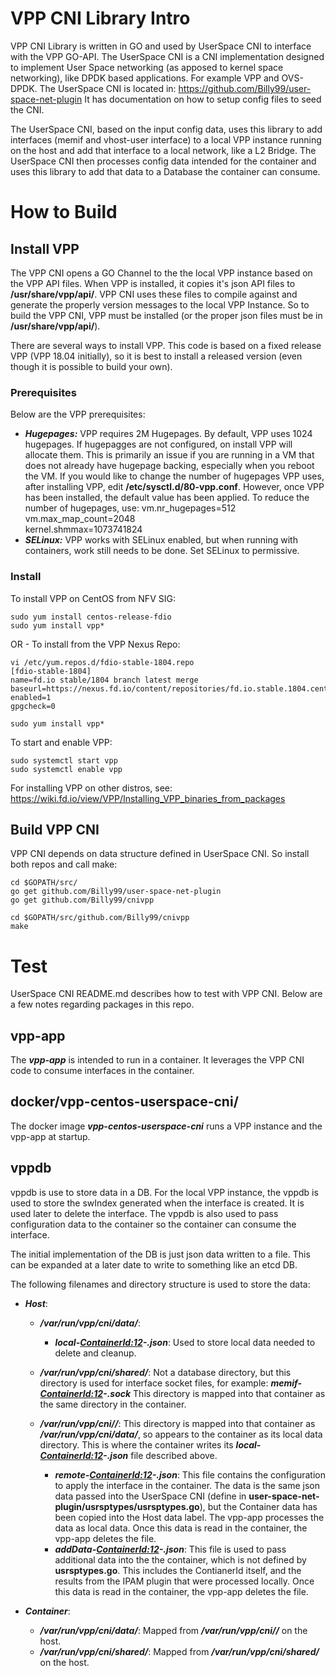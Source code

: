 # VPP CNI Library Intro
VPP CNI Library is written in GO and used by UserSpace CNI to interface with the
VPP GO-API. The UserSpace CNI is a CNI implementation designed to implement
User Space networking (as apposed to kernel space networking), like DPDK based
applications. For example VPP and OVS-DPDK. The UserSpace CNI is located in:
https://github.com/Billy99/user-space-net-plugin
It has documentation on how to setup config files to seed the CNI.


The UserSpace CNI, based on the input config data, uses this library to add
interfaces (memif and vhost-user interface) to a local VPP instance running on
the host and add that interface to a local network, like a L2 Bridge. The
UserSpace CNI then processes config data intended for the container and uses
this library to add that data to a Database the container can consume.

# How to Build
## Install VPP
The VPP CNI opens a GO Channel to the the local VPP instance based on the VPP
API files. When VPP is installed, it copies it's json API files to
**/usr/share/vpp/api/**. VPP CNI uses these files to compile against and generate
the properly version messages to the local VPP Instance. So to build the VPP
CNI, VPP must be installed (or the proper json files must be in
**/usr/share/vpp/api/**).


There are several ways to install VPP. This code is based on a fixed release
VPP (VPP 18.04 initially), so it is best to install a released version (even
though it is possible to build your own).

### Prerequisites
Below are the VPP prerequisites:
* ***Hugepages:*** VPP requires 2M Hugepages. By default, VPP uses 1024
hugepages. If hugepagges are not configured, on install VPP will allocate
them. This is primarily an issue if you are running in a VM that does not
already have hugepage backing, especially when you reboot the VM. If you
would like to change the number of hugepages VPP uses, after installing VPP,
edit **/etc/sysctl.d/80-vpp.conf**. However, once VPP has been installed, the
default value has been applied. To reduce the number of hugepages, use:
   vm.nr_hugepages=512  
   vm.max_map_count=2048  
   kernel.shmmax=1073741824  
* ***SELinux:*** VPP works with SELinux enabled, but when running with
containers, work still needs to be done. Set SELinux to permissive.

### Install
To install VPP on CentOS from NFV SIG:
```
sudo yum install centos-release-fdio
sudo yum install vpp*
```

OR - To install from the VPP Nexus Repo:
```
vi /etc/yum.repos.d/fdio-stable-1804.repo
[fdio-stable-1804]
name=fd.io stable/1804 branch latest merge
baseurl=https://nexus.fd.io/content/repositories/fd.io.stable.1804.centos7/
enabled=1
gpgcheck=0

sudo yum install vpp*
```

To start and enable VPP:
```
sudo systemctl start vpp
sudo systemctl enable vpp
```

For installing VPP on other distros, see:
https://wiki.fd.io/view/VPP/Installing_VPP_binaries_from_packages

## Build VPP CNI
VPP CNI depends on data structure defined in UserSpace CNI. So install
both repos and call make:
```
cd $GOPATH/src/
go get github.com/Billy99/user-space-net-plugin
go get github.com/Billy99/cnivpp

cd $GOPATH/src/github.com/Billy99/cnivpp
make
```

# Test
UserSpace CNI README.md describes how to test with VPP CNI. Below are a
few notes regarding packages in this repo.

## vpp-app
The ***vpp-app*** is intended to run in a container. It leverages the VPP CNI code
to consume interfaces in the container.

## docker/vpp-centos-userspace-cni/
The docker image ***vpp-centos-userspace-cni*** runs a VPP instance and the
vpp-app at startup. 

## vppdb
vppdb is use to store data in a DB. For the local VPP instance, the vppdb is
used to store the swIndex generated when the interface is created. It is used
later to delete the interface. The vppdb is also used to pass configuration
data to the container so the container can consume the interface.


The initial implementation of the DB is just json data written to a file.
This can be expanded at a later date to write to something like an etcd DB.


The following filenames and directory structure is used to store the data:
* ***Host***:
  * ***/var/run/vpp/cni/data/***:
    * ***local-<ContainerId:12>-<ifname>.json***: Used to store local data
needed to delete and cleanup.

  * ***/var/run/vpp/cni/shared/***: Not a database directory, but this directory
is used for interface socket files, for example: ***memif-<ContainerId:12>-<ifname>.sock***
This directory is mapped into that container as the same directory in the container.

  * ***/var/run/vpp/cni/<ContainerId>/***: This directory is mapped into that container
as ***/var/run/vpp/cni/data/***, so appears to the container as its local data
directory. This is where the container writes its
***local-<ContainerId:12>-<ifname>.json*** file described above.
    * ***remote-<ContainerId:12>-<ifname>.json***: This file contains the configuration
to apply the interface in the container. The data is the same json data passed into
the UserSpace CNI (define in **user-space-net-plugin/usrsptypes/usrsptypes.go**), but
the Container data has been copied into the Host data label. The vpp-app processes the
data as local data. Once this data is read in the container, the vpp-app deletes the
file.
    * ***addData-<ContainerId:12>-<ifname>.json***: This file is used to pass
additional data into the the container, which is not defined by **usrsptypes.go**.
This includes the ContianerId itself, and the results from the IPAM plugin that
were processed locally. Once this data is read in the container, the vpp-app deletes
the file.

* ***Container***:
  * ***/var/run/vpp/cni/data/***: Mapped from ***/var/run/vpp/cni/<ContainerId>/***
on the host.
  * ***/var/run/vpp/cni/shared/***: Mapped from ***/var/run/vpp/cni/shared/*** on
the host.

